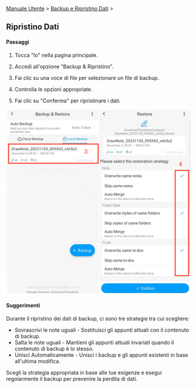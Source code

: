 [Manuale Utente](/dragonnest/drawnote/manual/en) > [Backup e Ripristino Dati](/dragonnest/drawnote/manual/en/data_backup_and_recovery) >

Ripristino Dati
---
#### Passaggi

1. Tocca "Io" nella pagina principale.

2. Accedi all'opzione "Backup & Ripristino".

3. Fai clic su una voce di file per selezionare un file di backup.

4. Controlla le opzioni appropriate.

5. Fai clic su "Conferma" per ripristinare i dati.

![Ripristino Dati](imgs/data_recovery1.png)

#### Suggerimenti
Durante il ripristino dei dati di backup, ci sono tre strategie tra cui scegliere:

- Sovrascrivi le note uguali - Sostituisci gli appunti attuali con il contenuto di backup.
- Salta le note uguali - Mantieni gli appunti attuali invariati quando il contenuto di backup è lo stesso.
- Unisci Automaticamente - Unisci i backup e gli appunti esistenti in base all'ultima modifica.

Scegli la strategia appropriata in base alle tue esigenze e esegui regolarmente il backup per prevenire la perdita di dati.